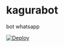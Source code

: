 # kagurabot
bot whatsapp



[![Deploy](https://www.herokucdn.com/deploy/button.svg)](https://heroku.com/deploy?template=https://github.com/RGANS087/kagurabot)
